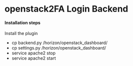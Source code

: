 # openstack2FA Login Backend

#### Installation steps

Install the plugin
 * cp backend.py <path>/horizon/openstack_dashboard/
 * cp settings.py <path>/horizon/openstack_dashboard/
 * service apache2 stop
 * service apache2 start
